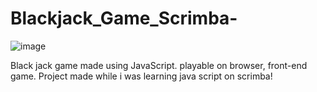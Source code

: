 # Blackjack_Game_Scrimba-
![image](https://user-images.githubusercontent.com/70213048/181068204-5f8be23e-ed2f-4520-b07e-6b39e4737dde.png)

Black jack game made using JavaScript. 
playable on browser, front-end game.
Project made while i was learning java script on scrimba! 
